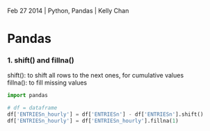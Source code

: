 Feb 27 2014 | Python, Pandas | Kelly Chan
# Pandas

### 1. shift() and fillna()

shift(): to shift all rows to the next ones, for cumulative values  
fillna(): to fill missing values

```python
import pandas

# df = dataframe
df['ENTRIESn_hourly'] = df['ENTRIESn'] - df['ENTRIESn'].shift()
df['ENTRIESn_hourly'] = df['ENTRIESn_hourly'].fillna(1)
```
